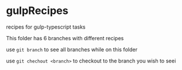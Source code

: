 # gulpRecipes
recipes for gulp-typescript tasks

This folder has 6 branches with different recipes

use `git branch` to see all branches while on this folder

use `git chechout <branch>` to checkout to the branch you wish to seei




